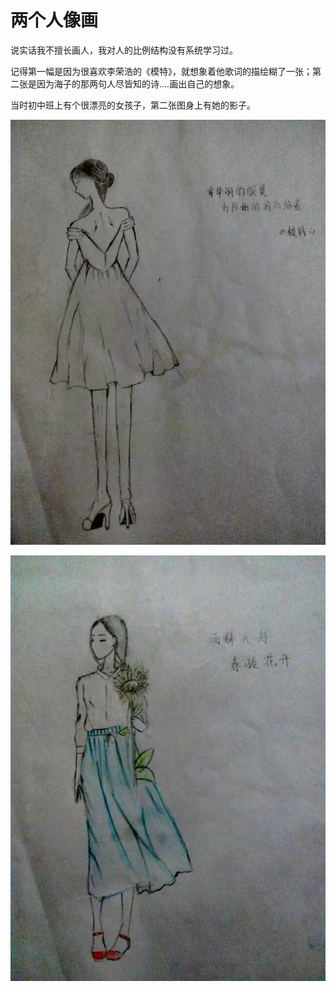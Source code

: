 # 两个人像画
说实话我不擅长画人，我对人的比例结构没有系统学习过。

记得第一幅是因为很喜欢李荣浩的《模特》，就想象着他歌词的描绘糊了一张；第二张是因为海子的那两句人尽皆知的诗....画出自己的想象。

当时初中班上有个很漂亮的女孩子，第二张图身上有她的影子。

![](img/%E6%A8%A1%E7%89%B91.JPG)

![](img/%E6%A8%A1%E7%89%B92.JPG)